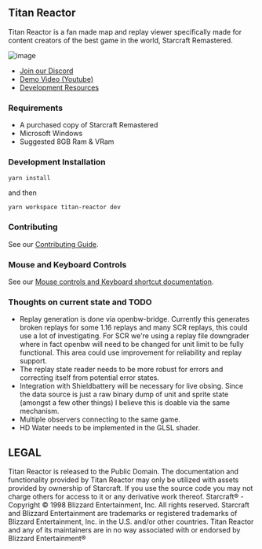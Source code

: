 ## Titan Reactor 

Titan Reactor is a fan made map and replay viewer specifically made for content creators of the best game in the world, Starcraft Remastered.

![image](https://user-images.githubusercontent.com/586716/139562963-493ffd7d-e21a-46e8-a9f6-29b2761ab852.png)


- [Join our Discord](http://discord.imbateam.gg/)
- [Demo Video (Youtube)](https://www.youtube.com/watch?v=CwzkjboEbqo)
- [Development Resources](https://github.com/imbateam-gg/awesome-bw-dev)

### Requirements
- A purchased copy of Starcraft Remastered
- Microsoft Windows
- Suggested 8GB Ram & VRam

### Development Installation

`yarn install`

and then

`yarn workspace titan-reactor dev`


### Contributing

See our [Contributing Guide](https://github.com/imbateam-gg/titan-reactor/blob/dev/CONTRIBUTING.md).

### Mouse and Keyboard Controls
See our [Mouse controls and Keyboard shortcut documentation](https://github.com/imbateam-gg/titan-reactor/blob/dev/CONTROLS.md).

### Thoughts on current state and TODO

- Replay generation is done via openbw-bridge. Currently this generates broken replays for some 1.16 replays and many SCR replays, this could use a lot of investigating. For SCR we're using a replay file downgrader  where in fact openbw will need to be changed for unit limit to be fully functional. This area could use improvement for reliability and replay support.
- The replay state reader needs to be more robust for errors and correcting itself from potential error states.
- Integration with Shieldbattery will be necessary for live obsing. Since the data source is just a raw binary dump of unit and sprite state (amongst a few other things) I believe this is doable via the same mechanism.
- Multiple observers connecting to the same game.
- HD Water needs to be implemented in the GLSL shader.

## LEGAL

Titan Reactor is released to the Public Domain. The documentation and functionality provided by Titan Reactor may only be utilized with assets provided by ownership of Starcraft. If you use the source code you may not charge others for access to it or any derivative work thereof. Starcraft® - Copyright © 1998 Blizzard Entertainment, Inc. All rights reserved. Starcraft and Blizzard Entertainment are trademarks or registered trademarks of Blizzard Entertainment, Inc. in the U.S. and/or other countries. Titan Reactor and any of its maintainers are in no way associated with or endorsed by Blizzard Entertainment®
